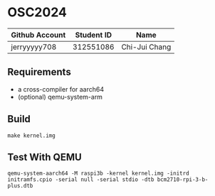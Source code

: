 # OSC2024

| Github Account | Student ID | Name          |
|----------------|------------|---------------|
| jerryyyyy708 | 312551086    | Chi-Jui Chang |

## Requirements

* a cross-compiler for aarch64
* (optional) qemu-system-arm

## Build 

```
make kernel.img
```

## Test With QEMU

```
qemu-system-aarch64 -M raspi3b -kernel kernel.img -initrd initramfs.cpio -serial null -serial stdio -dtb bcm2710-rpi-3-b-plus.dtb
```

